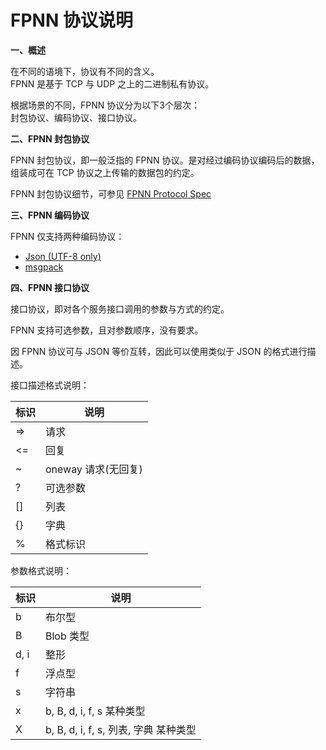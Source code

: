 # FPNN 协议说明

**一、概述**

  在不同的语境下，协议有不同的含义。  
  FPNN 是基于 TCP 与 UDP 之上的二进制私有协议。

  根据场景的不同，FPNN 协议分为以下3个层次：  
  封包协议、编码协议、接口协议。

**二、FPNN 封包协议**

  FPNN 封包协议，即一般泛指的 FPNN 协议。是对经过编码协议编码后的数据，组装成可在 TCP 协议之上传输的数据包的约定。

  FPNN 封包协议细节，可参见 [FPNN Protocol Spec](../common/fpnn-protocol-spec.txt)

**三、FPNN 编码协议**

  FPNN 仅支持两种编码协议：

  + [Json (UTF-8 only)](http://json.org)
  + [msgpack](https://msgpack.org)

**四、FPNN 接口协议**

  接口协议，即对各个服务接口调用的参数与方式的约定。

  FPNN 支持可选参数，且对参数顺序，没有要求。

  因 FPNN 协议可与 JSON 等价互转，因此可以使用类似于 JSON 的格式进行描述。

  接口描述格式说明：

  | 标识 | 说明 |
  |-----|------|
  | => | 请求 |
  | <= | 回复 |
  | ~ | oneway 请求(无回复) |
  | ? | 可选参数 |
  | [] | 列表 |
  | {} | 字典 |
  | % | 格式标识 |

  参数格式说明：

  | 标识 | 说明 |
  |-----|------|
  | b | 布尔型 |
  | B | Blob 类型 |
  | d, i | 整形 |
  | f | 浮点型 |
  | s | 字符串 |
  | x | b, B, d, i, f, s 某种类型 |
  | X | b, B, d, i, f, s, 列表, 字典 某种类型 |

